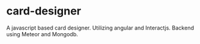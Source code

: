 # card-designer
A javascript based card designer. Utilizing angular and Interactjs. Backend using Meteor and Mongodb.
